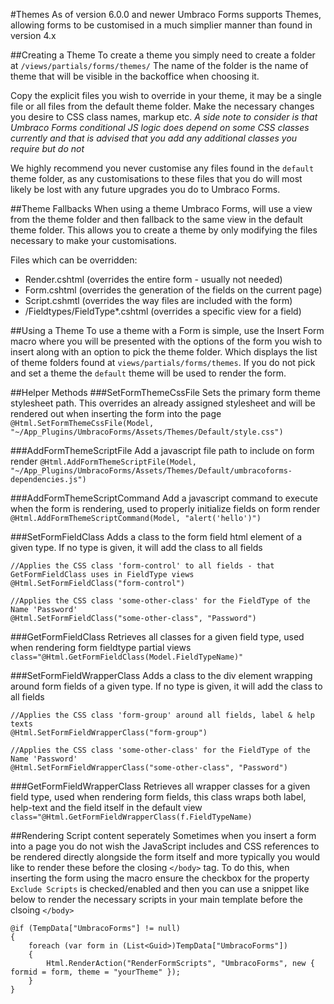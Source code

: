 #Themes
As of version 6.0.0 and newer Umbraco Forms supports Themes, allowing forms to be customised in a much simplier manner than found in version 4.x

##Creating a Theme
To create a theme you simply need to create a folder at `/views/partials/forms/themes/` The name of the folder is the name of theme that will be visible in the backoffice when choosing it. 

Copy the explicit files you wish to override in your theme, it may be a single file or all files from the default theme folder. Make the necessary changes you desire to CSS class names, markup etc. 
*A side note to consider is that Umbraco Forms conditional JS logic does depend on some CSS classes currently and that is advised that you add any additional classes you require but do not*

We highly recommend you never customise any files found in the `default` theme folder, as any customisations to these files that you do will most likely be lost with any future upgrades you do to Umbraco Forms.

##Theme Fallbacks
When using a theme Umbraco Forms, will use a view from the theme folder and then fallback to the same view in the default theme folder. This allows you to create a theme by only modifying the files necessary to make your customisations.

Files which can be overridden:
* Render.cshtml (overrides the entire form - usually not needed)
* Form.cshtml (overrides the generation of the fields on the current page)
* Script.cshmtl (overrides the way files are included with the form)
* /Fieldtypes/FieldType*.cshtml (overrides a specific view for a field)

##Using a Theme
To use a theme with a Form is simple, use the Insert Form macro where you will be presented with the options of the form you wish to insert along with an option to pick the theme folder. Which displays the list of theme folders found at `views/partials/forms/themes`. If you do not pick and set a theme the `default` theme will be used to render the form.

##Helper Methods
###SetFormThemeCssFile
Sets the primary form theme stylesheet path. This overrides an already assigned stylesheet and will be rendered out when inserting the form into the page
`@Html.SetFormThemeCssFile(Model, "~/App_Plugins/UmbracoForms/Assets/Themes/Default/style.css")`

###AddFormThemeScriptFile
Add a javascript file path to include on form render
`@Html.AddFormThemeScriptFile(Model, "~/App_Plugins/UmbracoForms/Assets/Themes/Default/umbracoforms-dependencies.js")`

###AddFormThemeScriptCommand
Add a javascript command to execute when the form is rendering, used to properly initialize fields on form render
`@Html.AddFormThemeScriptCommand(Model, "alert('hello')")`

###SetFormFieldClass
Adds a class to the form field html element of a given type. If no type is given, it will add the class to all fields

    //Applies the CSS class 'form-control' to all fields - that GetFormFieldClass uses in FieldType views
    @Html.SetFormFieldClass("form-control")

    //Applies the CSS class 'some-other-class' for the FieldType of the Name 'Password'
    @Html.SetFormFieldClass("some-other-class", "Password")


###GetFormFieldClass
Retrieves all classes for a given field type, used when rendering form fieldtype partial views
`class="@Html.GetFormFieldClass(Model.FieldTypeName)"`

###SetFormFieldWrapperClass
Adds a class to the div element wrapping around form fields of a given type. If no type is given, it will add the class to all fields

    //Applies the CSS class 'form-group' around all fields, label & help texts
    @Html.SetFormFieldWrapperClass("form-group")

    //Applies the CSS class 'some-other-class' for the FieldType of the Name 'Password'
    @Html.SetFormFieldWrapperClass("some-other-class", "Password")


###GetFormFieldWrapperClass
Retrieves all wrapper classes for a given field type, used when rendering form fields, this class wraps both label, help-text and the field itself in the default view
`class="@Html.GetFormFieldWrapperClass(f.FieldTypeName)`


##Rendering Script content seperately
Sometimes when you insert a form into a page you do not wish the JavaScript includes and CSS references to be rendered directly alongside the form itself and more typically you would like to render these before the closing `</body>` tag.
To do this, when inserting the form using the macro ensure the checkbox for the property `Exclude Scripts` is checked/enabled and then you can use a snippet like below to render the necessary scripts in your main template before the clsoing `</body>`


    @if (TempData["UmbracoForms"] != null)
    {
        foreach (var form in (List<Guid>)TempData["UmbracoForms"])
        {
            Html.RenderAction("RenderFormScripts", "UmbracoForms", new { formid = form, theme = "yourTheme" });
        }
    }


